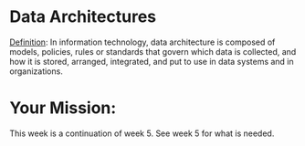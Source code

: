 # Data Architectures 

[Definition](https://en.wikipedia.org/wiki/Data_architecture#cite_note-1): In information technology, data architecture is composed of models, policies, rules or standards that govern which data is collected, and how it is stored, arranged, integrated, and put to use in data systems and in organizations.

# Your Mission: 

This week is a continuation of week 5. See week 5 for what is needed. 
